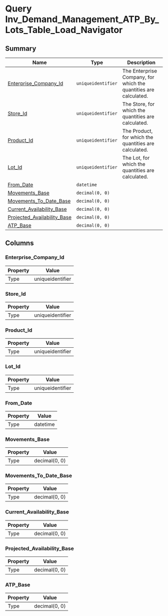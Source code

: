 # Query Inv_Demand_Management_ATP_By_Lots_Table_Load_Navigator


## Summary

| Name | Type | Description |
| - | - | --- |
|[Enterprise_Company_Id](#enterprise_company_id)|`uniqueidentifier` |Тhe Enterprise Company, for which the quantities are calculated.|
|[Store_Id](#store_id)|`uniqueidentifier` |The Store, for which the quantities are calculated.|
|[Product_Id](#product_id)|`uniqueidentifier` |The Product, for which the quantities are calculated.|
|[Lot_Id](#lot_id)|`uniqueidentifier` |The Lot, for which the quantities are calculated.|
|[From_Date](#from_date)|`datetime` ||
|[Movements_Base](#movements_base)|`decimal(0, 0)` ||
|[Movements_To_Date_Base](#movements_to_date_base)|`decimal(0, 0)` ||
|[Current_Availability_Base](#current_availability_base)|`decimal(0, 0)` ||
|[Projected_Availability_Base](#projected_availability_base)|`decimal(0, 0)` ||
|[ATP_Base](#atp_base)|`decimal(0, 0)` ||

## Columns

### Enterprise_Company_Id

| Property | Value |
| - | - |
|Type|uniqueidentifier|

### Store_Id

| Property | Value |
| - | - |
|Type|uniqueidentifier|

### Product_Id

| Property | Value |
| - | - |
|Type|uniqueidentifier|

### Lot_Id

| Property | Value |
| - | - |
|Type|uniqueidentifier|

### From_Date

| Property | Value |
| - | - |
|Type|datetime|

### Movements_Base

| Property | Value |
| - | - |
|Type|decimal(0, 0)|

### Movements_To_Date_Base

| Property | Value |
| - | - |
|Type|decimal(0, 0)|

### Current_Availability_Base

| Property | Value |
| - | - |
|Type|decimal(0, 0)|

### Projected_Availability_Base

| Property | Value |
| - | - |
|Type|decimal(0, 0)|

### ATP_Base

| Property | Value |
| - | - |
|Type|decimal(0, 0)|


